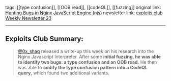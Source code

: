 tags: [[type confusion]], [[OOB read]], [[codeQL]], [[fuzzing]]
original link: [Hunting Bugs in Nginx JavaScript Engine (njs)](https://0xbigshaq.github.io/2024/05/24/njs-vr-bugs/?ref=blog.exploits.club)
newsletter link: [exploits.club Weekly Newsletter 23](https://blog.exploits.club/exploits-club-weekly-newsletter-23/) 

---
## Exploits Club Summary:
> [@0x_shaq](https://x.com/0x_shaq?ref=blog.exploits.club) released a write-up this week on his research into the Nginx Javascript Interpreter. After some **initial fuzzing, he was able to identify two bugs: a type confusion and an OOB read.** He then was able to **codify the type confusion pattern into a CodeQL query,** which found two additional variants. 